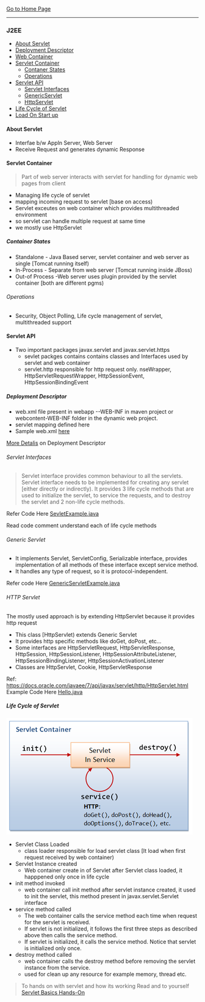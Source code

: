 [Go to Home Page](/)

***

### J2EE
* [About Servlet](2-j2ee-servlet.md#about-servlet)
* [Deployment Descriptor](2-j2ee-servlet.md#deployment-descriptor)
* [Web Container](2-j2ee-servlet.md#servlet-container)
* [Servlet Container](2-j2ee-servlet.md#servlet-container)
  * [Contaner States](2-j2ee-servlet.md#contaner-states)
  * [Operations](2-j2ee-servlet.md#operations)
* [Servlet API](2-j2ee-servlet.md#servlet-api)
  * [Servlet Interfaces](2-j2ee-servlet.md#servlet-interfaces)
  * [GenericServlet](2-j2ee-servlet.md#generic-servlet)
  * [HttpServlet](2-j2ee-servlet.md#http-servlet)
* [Life Cycle of Servlet](2-j2ee-servlet.md#life-cycle-of-servlet)
* [Load On Start up]()

#### About Servlet
* Interfae b/w Appln Server, Web Server
* Receive Request and generates dynamic Response

#### Servlet Container
  > Part of web server interacts with servlet for handling for dynamic web pages from client

  * Managing life cycle of servlet
  * mapping incoming request to servlet [base on access)
  * Servlet exceutes on web container which provides multithreaded environment
  * so servlet can handle multiple request at same time
  * we mostly use HttpServlet

##### Container States
* Standalone - Java Based server, servlet container and web server as single [Tomcat running itself)
* In-Process - Separate from web server [Tomcat running inside JBoss)
* Out-of Process -Web server uses plugin provided by the servlet container [both are different pgms)

###### Operations
* Security, Object Polling, Life cycle management of servlet, multithreaded support

#### Servlet API
* Two important packages javax.servlet and javax.servlet.https
  * sevlet packges contains contains classes and Interfaces used by servlet and web container
  * servlet.http responsible for http request only.
nseWrapper, HttpServletRequestWrapper, HttpSessionEvent, HttpSessionBindingEvent


##### Deployment Descriptor
* web.xml file present in webapp --WEB-INF in maven project  or webcontent-WEB-INF folder in the dynamic web project.
* servlet mapping defined here
* Sample web.xml [ here](/J2EE/hands-on/1-servlet-jsp/WebContent/WEB-INF/web.xml)

[More Detalis](J2EE/docs/web-xml-explained.md) on Deployment Descriptor

###### Servlet Interfaces
> Servlet interface provides common behaviour to all the servlets.
Servlet interface needs to be implemented for creating any servlet [either directly or indirectly). It provides 3 life cycle methods that are used to initialize the servlet, to service the requests, and to destroy the servlet and 2 non-life cycle methods.

Refer Code Here [SevletExample.java](/J2EE/hands-on/1-servlet-jsp/src/com/training/servlet/SevletExample.java)

Read code comment understand each of life cycle methods

###### Generic Servlet
* It implements Servlet, ServletConfig, Serializable interface, provides implementation of all methods of these interface except service method.
* It handles any type of request, so it is protocol-independent.

Refer code Here [GenericServletExample.java](/J2EE/hands-on/1-servlet-jsp/src/com/training/servlet/GenericServletExample.java)


###### HTTP Servlet
The mostly used approach is by extending HttpServlet because it provides http request
* This class [HttpServlet) extends Generic Servlet
* 	It provides http specific methods like doGet, doPost, etc...
* Some interfaces are HttpServletRequest, HttpServletResponse, HttpSession, HttpSessionListener, HttpSessionAttributeListener, HttpSessionBindingListener, HttpSessionActivationListener
* Classes are HttpServlet, Cookie, HttpServletResponse

Ref: https://docs.oracle.com/javaee/7/api/javax/servlet/http/HttpServlet.html
Example Code Here [Hello.java](/J2EE/hands-on/1-servlet-jsp/src/com/training/servlet/Hello.java)

##### Life Cycle of Servlet
![Servlet Life cycle](images/Servlet_LifeCycle.png)
* Servlet Class Loaded
  * class loader responsible for load servlet class [It load when first request received by web container)
* Servlet Instance created
  * Web container create in of Servlet after Servlet class loaded, it happpened only once in life cycle
* init method invoked
  * web container call init method after servlet instance created, it used to init the servlet, this method present in javax.servlet.Servlet interface
* service method called
  * The web container calls the service method each time when request for the servlet is received.
  * If servlet is not initialized, it follows the first three steps as described above then calls the service method.
  * If servlet is initialized, it calls the service method. Notice that servlet is initialized only once.
* destroy method called
  * web container calls the destroy method before removing the servlet instance from the service.
  * used for clean up any resource for example memory, thread etc.

> To hands on with servlet and how its working Read and to yourself [Servlet Basics Hands-On](/J2EE/docs/3-j2ee-servlet-handson.md)
